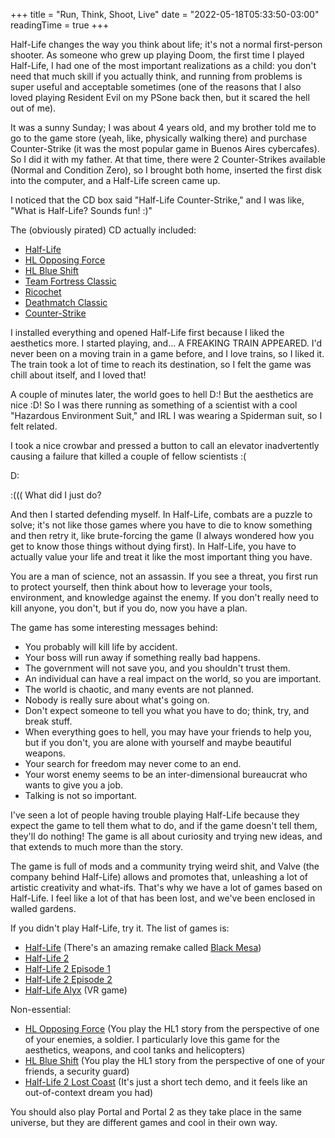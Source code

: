 +++
title = "Run, Think, Shoot, Live"
date = "2022-05-18T05:33:50-03:00"
readingTime = true
+++

Half-Life changes the way you think about life; it's not a normal first-person shooter. As someone who grew up playing Doom, the first time I played Half-Life, I had one of the most important realizations as a child: you don't need that much skill if you actually think, and running from problems is super useful and acceptable sometimes (one of the reasons that I also loved playing Resident Evil on my PSone back then, but it scared the hell out of me).

It was a sunny Sunday; I was about 4 years old, and my brother told me to go to the game store (yeah, like, physically walking there) and purchase Counter-Strike (it was the most popular game in Buenos Aires cybercafes). So I did it with my father. At that time, there were 2 Counter-Strikes available (Normal and Condition Zero), so I brought both home, inserted the first disk into the computer, and a Half-Life screen came up.

I noticed that the CD box said "Half-Life Counter-Strike," and I was like, "What is Half-Life? Sounds fun! :)"

The (obviously pirated) CD actually included:

- [Half-Life](https://store.steampowered.com/app/70/HalfLife/)
- [HL Opposing Force](https://store.steampowered.com/app/50/HalfLife_Opposing_Force/)
- [HL Blue Shift](https://store.steampowered.com/app/130/HalfLife_Blue_Shift/)
- [Team Fortress Classic](https://store.steampowered.com/app/20/Team_Fortress_Classic/)
- [Ricochet](https://store.steampowered.com/app/60/Ricochet/)
- [Deathmatch Classic](https://store.steampowered.com/app/40/Deathmatch_Classic/)
- [Counter-Strike](https://store.steampowered.com/app/10/CounterStrike/)

I installed everything and opened Half-Life first because I liked the aesthetics more. I started playing, and... A FREAKING TRAIN APPEARED. I'd never been on a moving train in a game before, and I love trains, so I liked it. The train took a lot of time to reach its destination, so I felt the game was chill about itself, and I loved that!

A couple of minutes later, the world goes to hell D:! But the aesthetics are nice :D! So I was there running as something of a scientist with a cool "Hazardous Environment Suit," and IRL I was wearing a Spiderman suit, so I felt related.

I took a nice crowbar and pressed a button to call an elevator inadvertently causing a failure that killed a couple of fellow scientists :(

D:

:((( What did I just do?

And then I started defending myself. In Half-Life, combats are a puzzle to solve; it's not like those games where you have to die to know something and then retry it, like brute-forcing the game (I always wondered how you get to know those things without dying first). In Half-Life, you have to actually value your life and treat it like the most important thing you have.

You are a man of science, not an assassin. If you see a threat, you first run to protect yourself, then think about how to leverage your tools, environment, and knowledge against the enemy. If you don't really need to kill anyone, you don't, but if you do, now you have a plan.

The game has some interesting messages behind:

- You probably will kill life by accident.
- Your boss will run away if something really bad happens.
- The government will not save you, and you shouldn't trust them.
- An individual can have a real impact on the world, so you are important.
- The world is chaotic, and many events are not planned.
- Nobody is really sure about what's going on.
- Don't expect someone to tell you what you have to do; think, try, and break stuff.
- When everything goes to hell, you may have your friends to help you, but if you don't, you are alone with yourself and maybe beautiful weapons.
- Your search for freedom may never come to an end.
- Your worst enemy seems to be an inter-dimensional bureaucrat who wants to give you a job.
- Talking is not so important.

I've seen a lot of people having trouble playing Half-Life because they expect the game to tell them what to do, and if the game doesn't tell them, they'll do nothing! The game is all about curiosity and trying new ideas, and that extends to much more than the story.

The game is full of mods and a community trying weird shit, and Valve (the company behind Half-Life) allows and promotes that, unleashing a lot of artistic creativity and what-ifs. That's why we have a lot of games based on Half-Life. I feel like a lot of that has been lost, and we've been enclosed in walled gardens.

If you didn't play Half-Life, try it. The list of games is:

- [Half-Life](https://store.steampowered.com/app/70/HalfLife/) (There's an amazing remake called [Black Mesa](https://store.steampowered.com/app/362890/Black_Mesa/))
- [Half-Life 2](https://store.steampowered.com/app/220/HalfLife_2/)
- [Half-Life 2 Episode 1](https://store.steampowered.com/app/380/HalfLife_2_Episode_One/)
- [Half-Life 2 Episode 2](https://store.steampowered.com/app/420/HalfLife_2_Episode_Two/)
- [Half-Life Alyx](https://store.steampowered.com/app/546560/HalfLife_Alyx/) (VR game)

Non-essential:

- [HL Opposing Force](https://store.steampowered.com/app/50/HalfLife_Opposing_Force/) (You play the HL1 story from the perspective of one of your enemies, a soldier. I particularly love this game for the aesthetics, weapons, and cool tanks and helicopters)
- [HL Blue Shift](https://store.steampowered.com/app/130/HalfLife_Blue_Shift/) (You play the HL1 story from the perspective of one of your friends, a security guard)
- [Half-Life 2 Lost Coast](https://store.steampowered.com/app/340/HalfLife_2_Lost_Coast/) (It's just a short tech demo, and it feels like an out-of-context dream you had)

You should also play Portal and Portal 2 as they take place in the same universe, but they are different games and cool in their own way.
